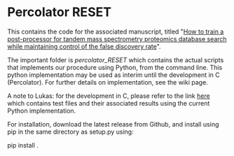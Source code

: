# Percolator RESET

This contains the code for the associated manuscript, titled "[How to train a post-processor for tandem mass spectrometry proteomics database search while maintaining control of the false discovery rate](https://www.biorxiv.org/content/10.1101/2023.10.26.564068v1)". 

The important folder is *percolator_RESET* which contains the actual scripts that implements our procedure using Python, from the command line. This python implementation may be used as interim until the development in C (Percolator). For further details on implementation, see the wiki page.

A note to Lukas: for the development in C, please refer to the link [here](https://unisydneyedu-my.sharepoint.com/:f:/g/personal/jfre0619_uni_sydney_edu_au/Et239lX9DY9LjFA4GtfyHvQBMDRZbCc8dcU2QDaE_2mDPw?e=gUJDXR) which contains test files and their associated results using the current Python implementation.

For installation, download the latest release from Github, and install using pip in the same directory as setup.py using:

pip install .

